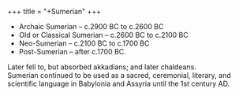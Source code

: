+++
title = "+Sumerian"
+++

- Archaic Sumerian – c.2900 BC to c.2600 BC
- Old or Classical Sumerian – c.2600 BC to c.2100 BC
- Neo-Sumerian – c.2100 BC to c.1700 BC
- Post-Sumerian – after c.1700 BC.

Later fell to, but absorbed akkadians; and later chaldeans.  
Sumerian continued to be used as a sacred, ceremonial, literary, and scientific language in Babylonia and Assyria until the 1st century AD.

